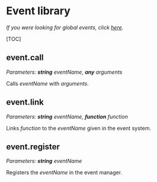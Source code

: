 # Event library

*If you were looking for global events, click [here](../events.md).*

[TOC]

## event.call

*Parameters: **string** eventName, **any** arguments*

Calls *eventName* with *arguments*.

## event.link

*Parameters: **string** eventName, **function** function*

Links *function* to the *eventName* given in the event system.

## event.register

*Parameters: **string** eventName*

Registers the *eventName* in the event manager.